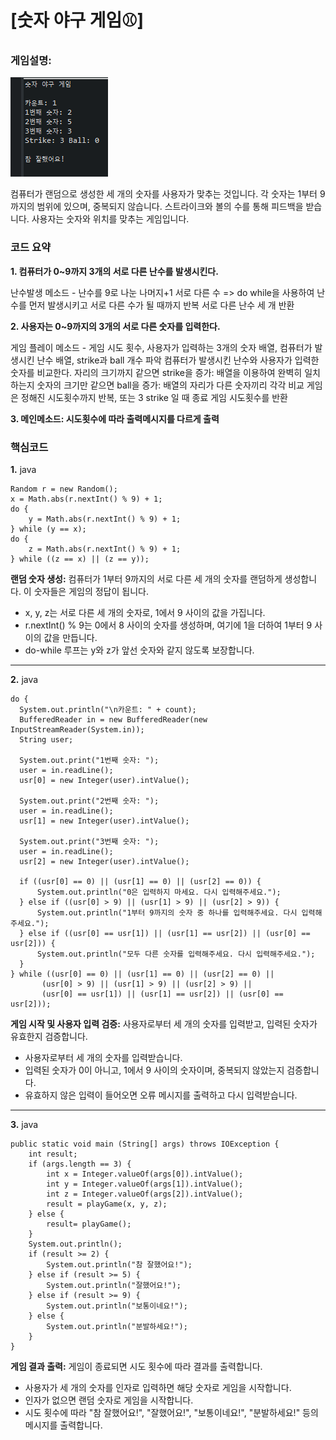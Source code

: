 
# [숫자 야구 게임⚾]

### 게임설명: 
![숫자야구게임_1](https://github.com/junhee23314/numbers-baseball-game/blob/main/%EC%88%AB%EC%9E%90%EC%95%BC%EA%B5%AC%EA%B2%8C%EC%9E%84%EC%9D%B4%EB%AF%B8%EC%A7%80_1.png)

컴퓨터가 랜덤으로 생성한 세 개의 숫자를 사용자가 맞추는 것입니다. 각 숫자는 1부터 9까지의 범위에 있으며, 중복되지 않습니다. 
스트라이크와 볼의 수를 통해 피드백을 받습니다. 사용자는 숫자와 위치를 맞추는 게임입니다.


### 코드 요약
__1. 컴퓨터가 0~9까지 3개의 서로 다른 난수를 발생시킨다.__  
 
 난수발생 메소드 - 난수를 9로 나눈 나머지+1
 서로 다른 수 => do while을 사용하여 난수를 먼저 발생시키고 서로 다른 수가 될 때까지 반복
 서로 다른 난수 세 개 반환

__2. 사용자는 0~9까지의 3개의 서로 다른 숫자를 입력한다.__
 
 게임 플레이 메소드 - 게임 시도 횟수, 사용자가 입력하는 3개의 숫자 배열, 컴퓨터가 발생시킨 난수 배열, strike과 ball 개수 파악
 컴퓨터가 발생시킨 난수와 사용자가 입력한 숫자를 비교한다.
 자리의 크기까지 같으면 strike을 증가: 배열을 이용하여 완벽히 일치하는지
  숫자의 크기만 같으면 ball을 증가: 배열의 자리가 다른 숫자끼리 각각 비교
 게임은 정해진 시도횟수까지 반복, 또는 3 strike 일 때  종료
 게임 시도횟수를 반환

__3. 메인메소드: 시도횟수에 따라 출력메시지를 다르게 출력__

### 핵심코드

**1.** java
```
Random r = new Random();
x = Math.abs(r.nextInt() % 9) + 1;
do {
    y = Math.abs(r.nextInt() % 9) + 1;
} while (y == x);
do {
    z = Math.abs(r.nextInt() % 9) + 1;
} while ((z == x) || (z == y));

```
**랜덤 숫자 생성:**
컴퓨터가 1부터 9까지의 서로 다른 세 개의 숫자를 랜덤하게 생성합니다. 이 숫자들은 게임의 정답이 됩니다.

- x, y, z는 서로 다른 세 개의 숫자로, 1에서 9 사이의 값을 가집니다.
- r.nextInt() % 9는 0에서 8 사이의 숫자를 생성하며, 여기에 1을 더하여 1부터 9 사이의 값을 만듭니다.
- do-while 루프는 y와 z가 앞선 숫자와 같지 않도록 보장합니다.
---
  **2.** java
  ```
  do {
    System.out.println("\n카운트: " + count);
    BufferedReader in = new BufferedReader(new InputStreamReader(System.in));
    String user;

    System.out.print("1번째 숫자: ");
    user = in.readLine();
    usr[0] = new Integer(user).intValue();

    System.out.print("2번째 숫자: ");
    user = in.readLine();
    usr[1] = new Integer(user).intValue();

    System.out.print("3번째 숫자: ");
    user = in.readLine();
    usr[2] = new Integer(user).intValue();

    if ((usr[0] == 0) || (usr[1] == 0) || (usr[2] == 0)) {
        System.out.println("0은 입력하지 마세요. 다시 입력해주세요.");
    } else if ((usr[0] > 9) || (usr[1] > 9) || (usr[2] > 9)) {
        System.out.println("1부터 9까지의 숫자 중 하나를 입력해주세요. 다시 입력해주세요.");
    } else if ((usr[0] == usr[1]) || (usr[1] == usr[2]) || (usr[0] == usr[2])) {
        System.out.println("모두 다른 숫자를 입력해주세요. 다시 입력해주세요.");
    }
  } while ((usr[0] == 0) || (usr[1] == 0) || (usr[2] == 0) ||
         (usr[0] > 9) || (usr[1] > 9) || (usr[2] > 9) ||
         (usr[0] == usr[1]) || (usr[1] == usr[2]) || (usr[0] == usr[2]));

  ```
**게임 시작 및 사용자 입력 검증:**
사용자로부터 세 개의 숫자를 입력받고, 입력된 숫자가 유효한지 검증합니다.

- 사용자로부터 세 개의 숫자를 입력받습니다.
- 입력된 숫자가 0이 아니고, 1에서 9 사이의 숫자이며, 중복되지 않았는지 검증합니다.
- 유효하지 않은 입력이 들어오면 오류 메시지를 출력하고 다시 입력받습니다.
---
**3.** java
```
public static void main (String[] args) throws IOException {
    int result;
    if (args.length == 3) {
        int x = Integer.valueOf(args[0]).intValue();
        int y = Integer.valueOf(args[1]).intValue();
        int z = Integer.valueOf(args[2]).intValue();
        result = playGame(x, y, z);
    } else {
        result= playGame();
    }
    System.out.println();
    if (result >= 2) {
        System.out.println("참 잘했어요!");
    } else if (result >= 5) {
        System.out.println("잘했어요!");
    } else if (result >= 9) {
        System.out.println("보통이네요!");
    } else {
        System.out.println("분발하세요!");
    }
}

```
**게임 결과 출력:**
게임이 종료되면 시도 횟수에 따라 결과를 출력합니다.

- 사용자가 세 개의 숫자를 인자로 입력하면 해당 숫자로 게임을 시작합니다.
- 인자가 없으면 랜덤 숫자로 게임을 시작합니다.
- 시도 횟수에 따라 "참 잘했어요!", "잘했어요!", "보통이네요!", "분발하세요!" 등의 메시지를 출력합니다.

